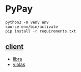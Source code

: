 # PyPay

```
python3 -m venv env
source env/bin/activate
pip install -r requirements.txt
```

## [client](https://github.com/palliums-developers/libra-client.git)
- [libra](https://github.com/palliums-developers/libra-client/tree/v0.20/libra_client)
- [violas](https://github.com/palliums-developers/libra-client/tree/v0.18/violas_client)
